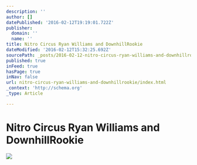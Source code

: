 ```yaml
---
description: ''
author: []
datePublished: '2016-02-12T19:19:01.722Z'
publisher:
  domain: ''
  name: ''
title: Nitro Circus Ryan Williams and DownhillRookie
dateModified: '2016-02-12T15:32:25.692Z'
sourcePath: _posts/2016-02-12-nitro-circus-ryan-williams-and-downhillrookie.md
published: true
inFeed: true
hasPage: true
inNav: false
url: nitro-circus-ryan-williams-and-downhillrookie/index.html
_context: 'http://schema.org'
_type: Article

---
```

# Nitro Circus Ryan Williams and DownhillRookie
![](https://the-grid-user-content.s3-us-west-2.amazonaws.com/9734457f-4eae-4b6e-9578-7d38d063ce83.png)